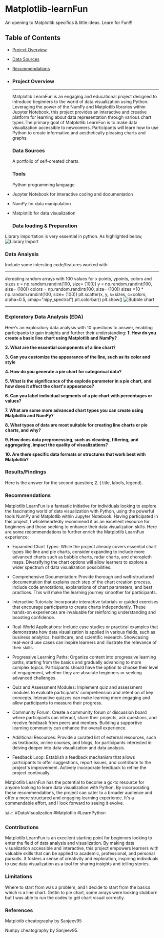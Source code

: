 # Matplotlib-learnFun
An opening to Matplotlib specifics &amp; little ideas.  Learn for Fun!!!



## Table of Contents
- [Project Overview](#project-overview)
- [Data Sources](#data-sources)
- [Recommendations](#recommendations)

- ### Project Overview
  ---

  Matplotlib LearnFun is an engaging and educational project designed to introduce beginners to the world of data visualization using Python. Leveraging the power of the NumPy and Matplotlib libraries within Jupyter Notebook, this project provides an interactive and creative platform for learning about data representation through various chart types.The primary goal of Matplotlib LearnFun is to make data visualization accessible to newcomers. Participants will learn how to use Python to create informative and aesthetically pleasing charts and graphs.

  ### Data Sources
  A portfolio of self-created charts.
  

  ### Tools
  Python programming language
- Jupyter Notebook for interactive coding and documentation
- NumPy for data manipulation
- Matplotlib for data visualization

  ### Data loading & Preparation
  
 Library importation is very essential in python.
 As highlighted below,
 ![Library Import](https://github.com/Echecorneliusjr001/Matplotlib-learnFun/assets/149030759/547b077c-5240-4341-be44-d6bdbaee08f8)


  ### Data Analysis
  
  Include some intersting code/features worked with
  
  ---
       
    
 #creating random arrays with 100 values for x points, ypoints, colors and sizes
x = np.random.randint(100, size= (100))
y = np.random.randint(100, size= (100))
colors = np.random.randint(100, size= (100))
sizes =10 * np.random.randint(100, size= (100))
plt.scatter(x, y, s=sizes, c=colors, alpha=0.5, cmap="nipy_spectral")
plt.colorbar()
plt.show()
![Bubble chart](https://github.com/Echecorneliusjr001/Matplotlib-learnFun/assets/149030759/65a99c68-21d4-4cae-aef8-35c74c53f5f7)


  ---
  
  ### Exploratory Data Analysis (EDA)

  Here's an exploratory data analysis with 10 questions to answer, enabling participants to gain insights and further their understanding:
**1. How do you create a basic line chart using Matplotlib and NumPy?**

**2. What are the essential components of a line chart?**

**3. Can you customize the appearance of the line, such as its color and style**

**4. How do you generate a pie chart for categorical data?**

**5. What is the significance of the explode parameter in a pie chart, and how does it affect the chart's appearance?**

**6. Can you label individual segments of a pie chart with percentages or values?**

**7. What are some more advanced chart types you can create using Matplotlib and NumPy?**

**8. What types of data are most suitable for creating line charts or pie charts, and why?**

**9. How does data preprocessing, such as cleaning, filtering, and aggregating, impact the quality of visualizations?**

**10. Are there specific data formats or structures that work best with Matplotlib?**
  

  ### Results/Findings
  
  Here is the answer for the second question;
    2. ( title, labels, legend).
    
    
### Recommendations
   Matplotlib LearnFun is a fantastic initiative for individuals looking to explore the fascinating world of data visualization with Python, using the powerful tools NumPy and Matplotlib within Jupyter Notebook. Having participated in this project, I wholeheartedly recommend it as an excellent resource for beginners and those seeking to enhance their data visualization skills. Here are some recommendations to further enrich the Matplotlib LearnFun experience:

- Expanded Chart Types: While the project already covers essential chart types like line and pie charts, consider expanding to include more advanced charts such as bubble charts, radar charts, and choropleth maps. Diversifying the chart options will allow learners to explore a wider spectrum of data visualization possibilities.

- Comprehensive Documentation: Provide thorough and well-structured documentation that explains each step of the chart creation process. Include code annotations, explanations of chart parameters, and best practices. This will make the learning journey smoother for participants.

- Interactive Tutorials: Incorporate interactive tutorials or guided exercises that encourage participants to create charts independently. These hands-on experiences are invaluable for reinforcing understanding and boosting confidence.

- Real-World Applications: Include case studies or practical examples that demonstrate how data visualization is applied in various fields, such as business analytics, healthcare, and scientific research. Showcasing real-world use cases can inspire learners and illustrate the relevance of their skills.

- Progressive Learning Paths: Organize content into progressive learning paths, starting from the basics and gradually advancing to more complex topics. Participants should have the option to choose their level of engagement, whether they are absolute beginners or seeking advanced challenges.

- Quiz and Assessment Modules: Implement quiz and assessment modules to evaluate participants' comprehension and retention of key concepts. Interactive quizzes can make learning more engaging and allow participants to measure their progress.

- Community Forum: Create a community forum or discussion board where participants can interact, share their projects, ask questions, and receive feedback from peers and mentors. Building a supportive learning community can enhance the overall experience.

- Additional Resources: Provide a curated list of external resources, such as textbooks, online courses, and blogs, for participants interested in delving deeper into data visualization and data analysis.

- Feedback Loop: Establish a feedback mechanism that allows participants to offer suggestions, report issues, and contribute to the project's improvement. Actively incorporate feedback to refine the project continually.

Matplotlib LearnFun has the potential to become a go-to resource for anyone looking to learn data visualization with Python. By incorporating these recommendations, the project can cater to a broader audience and offer a more structured and engaging learning experience. It's a commendable effort, and I look forward to seeing it evolve.

📊📈 #DataVisualization #Matplotlib #LearnPython



### Contributions
Matplotlib LearnFun is an excellent starting point for beginners looking to enter the field of data analysis and visualization. By making data visualization accessible and interactive, this project empowers learners with valuable skills that can be applied to academic, professional, and personal pursuits. It fosters a sense of creativity and exploration, inspiring individuals to use data visualization as a tool for sharing insights and telling stories.
  

### Limitations
Where to start from was a problem, and I decide to start from the basics which is a line chart. Gettin to pie chart, some arrays were looking stubborn but I was able to run the codes to get chart visual correctly.


### References
 Matplotib cheatography by Sanjeev95
 
 Numpy cheatography by Sanjeev95.
